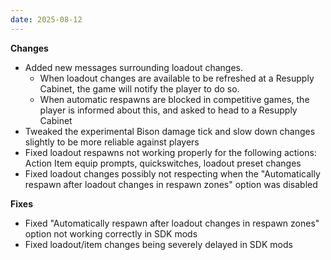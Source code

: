 ```yaml
---
date: 2025-08-12
---
```


**Changes**

* Added new messages surrounding loadout changes.
  * When loadout changes are available to be refreshed at a Resupply Cabinet, the game will notify the player to do so.
  * When automatic respawns are blocked in competitive games, the player is informed about this, and asked to head to a Resupply Cabinet
* Tweaked the experimental Bison damage tick and slow down changes slightly to be more reliable against players
* Fixed loadout respawns not working properly for the following actions: Action Item equip prompts, quickswitches, loadout preset changes
* Fixed loadout changes possibly not respecting when the "Automatically respawn after loadout changes in respawn zones" option was disabled

**Fixes**

* Fixed "Automatically respawn after loadout changes in respawn zones" option not working correctly in SDK mods
* Fixed loadout/item changes being severely delayed in SDK mods

